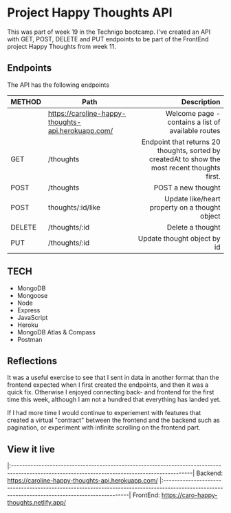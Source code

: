 # Project Happy Thoughts API
This was part of week 19 in the Technigo bootcamp. I've created an API with GET, POST, DELETE and PUT endpoints to be part of the FrontEnd project Happy Thoughts from week 11. 

## Endpoints
The API has the following endpoints 

| METHOD | Path                                      | Description                                                                            |
| :------|------------------------------------------ | --------------------------------------------------------------------------------------:|
| | https://caroline-happy-thoughts-api.herokuapp.com/ | Welcome page - contains a list of available routes                                     |
| GET    | /thoughts                                 | Endpoint that returns 20 thoughts, sorted by createdAt to show the most recent thoughts first. |
| POST | /thoughts                                   | POST a new thought                                                                     |
| POST | thoughts/:id/like                           | Update like/heart property on a thought object                                         |
| DELETE | /thoughts/:id                             | Delete a thought                                                                       |
| PUT | /thoughts/:id                                | Update thought object by id                                                            |

## TECH
- MongoDB
- Mongoose
- Node
- Express
- JavaScript
- Heroku
- MongoDB Atlas & Compass
- Postman

## Reflections
It was a useful exercise to see that I sent in data in another format than the frontend expected when I first created the endpoints, and then it was a quick fix. Otherwise I enjoyed connecting back- and frontend for the first time this week, although I am not a hundred that everything has landed yet.

If I had more time I would continue to experiement with features that created a virtual "contract" between the frontend and the backend such as  pagination, or experiment with infinite scrolling on the frontend part. 

## View it live
|:-----------------------------------------------------------------------------------------------------------------------------------------------|
Backend: https://caroline-happy-thoughts-api.herokuapp.com/
|:-----------------------------------------------------------------------------------------------------------------------------------------------|
FrontEnd: https://caro-happy-thoughts.netlify.app/

